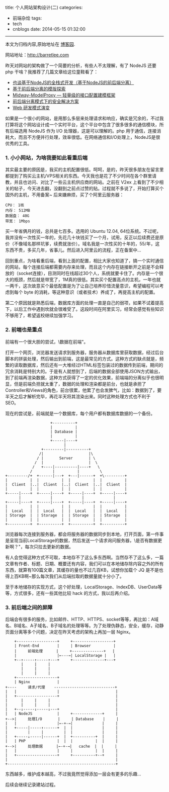 title: 个人网站架构设计(二)
categories:
  - 前端杂烩
tags:
  - tech
  - cnblogs
date: 2014-05-15 01:32:00
---

<div class="history-article">本文为归档内容,原始地址在 <a href="http://www.cnblogs.com/hustskyking/archive/2014/05/15/personal-website-design-part-2.html" target="_blank">博客园</a>.</div>

<p>网站地址：<a href="http://barretlee.com">http://barretlee.com</a></p>
<p>昨天对网站的架构做了一个简要的分析，有些人不太理解，有了 NodeJS 还要 php 干啥？我推荐了几篇文章给这位童鞋看了：</p>
<ul>
<li><a href="http://ued.taobao.org/blog/2014/04/full-stack-development-with-nodejs/" target="_blank">也谈基于NodeJS的全栈式开发（基于NodeJS的前后端分离）</a></li>
<li><a href="http://ued.taobao.org/blog/2014/04/xtpl/" target="_blank">基于前后端分离的模版探索</a></li>
<li><a href="http://ued.taobao.org/blog/2014/04/modelproxy/" target="_blank">Midway-ModelProxy &mdash; 轻量级的接口配置建模框架</a></li>
<li><a href="http://ued.taobao.org/blog/2014/05/midway-security/" target="_blank">前后端分离模式下的安全解决方案</a></li>
<li><a href="https://github.com/lifesinger/lifesinger.github.com/issues/184" target="_blank">Web 研发模式演变</a></li>
</ul>
<p>如果是一个很小的网站，是用那么多层来处理请求和响应，确实是冗余的，不过我打算将这个网站设计成一个实时平台，这个平台中包含了很多很多的通信模块，所有后端选用 NodeJS 作为 I/O 处理器，这是可以理解的。php 用于通信，连接消耗大，而且不方便并行处理，效率很低。在网络通信和I/O处理上，NodeJS是很优秀的工具。</p>
<h3>1. 小小网站，为啥我要如此看重后端</h3>
<p>其实最主要的原因是，我买的主机配置很低。呵呵，是的，昨天很多朋友在留言里都提到了购买云主机/VPS相关的东西。今天我也是花了不少时间在各个群里请教，并且也访问、对比了一些云主机供应商的网站。之前在 V2ex 上看到了不少相关的帖子，今天进去翻，没翻到之前点过赞的贴。过程就不多说了，开始打算买个国外的主机，不用备案~ 后来嫌麻烦，买了个阿里云服务器：</p>

```
CPU： 1核
内存： 512MB
数据盘： 40G
带宽： 1Mbps

```

<p>买一年省俩月的钱，总共是七百多。选用的 Ubuntu 12.04, 64位系统。不过呢，我并没有一次性买一年的，先花几十块钱买了一个月，试用，反正以后续费还是原价（不像域名那样坑爹，续费就涨价）。域名我是一次性买的十年的，55/年，这东西不贵，多买几年，省事儿。然后进入阿里云的流程，正在备案中...</p>
<p>回到重点，为啥看重后端，看到上面的配置，相比大家也知道了，搞一个实时通信的网站，每个连接后端都需要内存来处理，而且这个内存在链接断开之前是不会释放的（socket连接），目测同时在线超过30个人，系统就要卡住了。内存是一个很大的瓶颈，然后就是带宽了，1M真的很低。其实买个配置高点的主机，一年也就一两千，这次故意买个最低配置是为了让自己培养珍惜流量意识，希望编程可以考虑到每个 byte 的消耗，等这种意识（或者技术）养成了，再提高主机的配置。</p>
<p>第二个原因就是熟悉后端，数据库方面的处理一直是自己的弱项，如果不试着提高下，以后工作中遇到坎就会很难受了。这段时间在阿里实习，经常会感觉有些知识不够用了，希望返校继续加强学习。</p>
<h3>2. 前端也是重点</h3>
<p>前端有一个很大胆的尝试，\数据在前端"。</p>
<p>打开一个网页，浏览器发送请求到服务器，服务器从数据库里获取数据，经过后台脚本的拼装处理，然后输出到前端，这是最常见的方式。这种方式的缺点就是，频繁的读取数据库，然后还有一大堆经过HTML标签包装过的数据传到前端，期间的冗余消耗是特别大的。于是有人就想到了，后端的数据全部使用JSON方式输出，到了前端再渲染数据，这种方式获得了一定的优化效果，前端端的分离似乎也很明显，但是前端负担就太重了，数据的处理和渲染都是前台，也就是承担了Controller和Views的角色，前台很累，他累了也会发脾气，比如：数据到了，要半天之后才解析完毕，再花半天将其渲染出来。同时这种处理方式也不利于SEO。</p>
<p>现在的尝试是，前端就是一个数据库，每个用户都有数据库数据的一个备份。</p>

```
                    +----------+
                    |          |
                    | Database |
                    |          |
                    +-----|----+
                          |
                +---------|----------+
               /|                    |\
              / |       Server       | \
             /  |                    |  \
            /   +----|----------|----+   \
           /         |          |         \
+---------/+  +------|---+  +---|------+  +\---------+
|          |  |          |  |          |  |          |
|  Client  |..|  Client  |..|  Client  |..|  Client  |
|          |  |          |  |          |  |          |
+-----|----+  +-----|----+  +-----|----+  +-----|----+
      |             |             |             |
+-----|----+  +-----|----+  +-----|----+  +-----|----+
|          |  |          |  |          |  |          |
|  Local   |  |  Local   |  |  Local   |  |  Local   |
| Storage  |  | Storage  |  | Storage  |  | Storage  |
|          |  |          |  |          |  |          |
+----------+  +----------+  +----------+  +----------+

```



<p>浏览器每次连接到服务器，都会将服务器的数据同步到本地，打开页面，第一件事是呈现当前LocalStorage的数据，然后发送一个请求询问服务器，\是否有数据更新啊？"，每次只拉去更新的数据。</p>
<p>有人会觉得这种方式不可取，本地存不了这么多东西啊。当然存不了这么多，一篇文章有作者、标题、日期、概要还有内容，我们可以在本地储存除内容之外的所有东西，就算有100篇文章，其缓存的量也不过几百KB，试想你加载个 JQ 是不是也得上百KB啊~那么每次我们从后端拉取的数据量就十分小了。</p>
<p>至于本地储存的实现方式，这个好处理，LocalStorage、IndexDB、UserData等等，方式很多，还有一些其他比较 hack 的方式，我以后再介绍。</p>
<h3>3. 前后端之间的屏障</h3>
<p>后端会有很多的服务，比如邮件、HTTP、HTTPS、socket等等，再比如：A域名、B域名、A子域名、B子域名的处理等等。为了处理伪静态，安全，缓存，动静页面分离等多个问题，决定在昨天考虑的架构上再加一层 Nginx。</p>

```
    +------------------+     +------------------+
    | Front-End        |     | Browser          |
    |     前端处理      |     +--------------+   |
    |                  |←---→| LocalStorage |   |
    +--↑-----↑-----↑---+     +--------------+---+
       |     |     |
       |     |     |
       |     |     |
    +------------------+
    | Nginx            |
+----     请求/代理    ---------------------------+
|   |                  |                         |
|   +------------------+                         |
|      |     |     |                             |
|      |     |     |                             |
|   +--↓-----↓-----↓---+                         |
|   | NodeJS           |     +-------------+     |
+-->|     处理I/O       |     | Database    |     |
|   |                  |←-+-→|             |     |
|   +-----|-----↑------+  |  |             |     |
|         |     |         |  |             |     |
|   +-----↓-----|------+  |  +----------+  |     |
|   | PHP              |  |  |          |  |     |
+-->|     处理数据      |←-+-→|   cache  |  |     |
|   |                  |     |          |  |     |
|   +------------------+     +----------+--+     |
|                                                |
+------------------------------------------------+

```



<p>东西越多，维护成本越高，不过我竟然觉得添加一层会有更多的乐趣...</p>
<p>后续会继续记录建站过程。</p>

